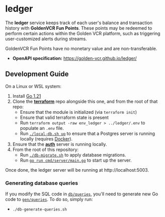 # ledger

The **ledger** service keeps track of each user's balance and transaction history with
**GoldenVCR Fun Points**. These points may be redeemed to perform certain actions within
the Golden VCR platform, such as triggering user-customized alerts during streams.

GoldenVCR Fun Points have no monetary value and are non-transferable.

- **OpenAPI specification:** https://golden-vcr.github.io/ledger/

## Development Guide

On a Linux or WSL system:

1. Install [Go 1.21](https://go.dev/doc/install)
2. Clone the [**terraform**](https://github.com/golden-vcr/terraform) repo alongside
   this one, and from the root of that repo:
    - Ensure that the module is initialized (via `terraform init`)
    - Ensure that valid terraform state is present
    - Run `terraform output -raw env_ledger > ../ledger/.env` to populate an `.env`
      file.
    - Run [`./local-db.sh up`](https://github.com/golden-vcr/terraform/blob/main/local-db.sh)
      to ensure that a Postgres server is running locally (requires
      [Docker](https://docs.docker.com/engine/install/)).
3. Ensure that the [**auth**](https://github.com/golden-vcr/auth?tab=readme-ov-file#development-guide)
   server is running locally.
4. From the root of this repository:
    - Run [`./db-migrate.sh`](./db-migrate.sh) to apply database migrations.
    - Run [`go run cmd/server/main.go`](./cmd/server/main.go) to start up the server.

Once done, the ledger server will be running at http://localhost:5003.

### Generating database queries

If you modify the SQL code in [`db/queries`](./db/queries/), you'll need to generate
new Go code to [`gen/queries`](./gen/queries/). To do so, simply run:

- `./db-generate-queries.sh`
